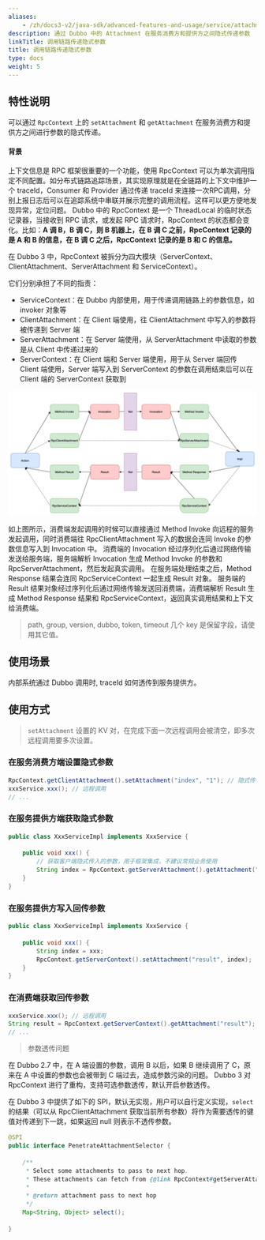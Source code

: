 ```yaml
---
aliases:
    - /zh/docs3-v2/java-sdk/advanced-features-and-usage/service/attachment/
description: 通过 Dubbo 中的 Attachment 在服务消费方和提供方之间隐式传递参数
linkTitle: 调用链路传递隐式参数
title: 调用链路传递隐式参数
type: docs
weight: 5
---
```



## 特性说明

可以通过 `RpcContext` 上的 `setAttachment` 和 `getAttachment` 在服务消费方和提供方之间进行参数的隐式传递。

#### 背景

上下文信息是 RPC 框架很重要的一个功能，使用 RpcContext 可以为单次调用指定不同配置。如分布式链路追踪场景，其实现原理就是在全链路的上下文中维护一个 traceId，Consumer 和 Provider 通过传递 traceId 来连接一次RPC调用，分别上报日志后可以在追踪系统中串联并展示完整的调用流程。这样可以更方便地发现异常，定位问题。
Dubbo 中的 RpcContext 是一个 ThreadLocal 的临时状态记录器，当接收到 RPC 请求，或发起 RPC 请求时，RpcContext 的状态都会变化。比如：**A 调 B，B 调 C，则 B 机器上，在 B 调 C 之前，RpcContext 记录的是 A 和 B 的信息，在 B 调 C 之后，RpcContext 记录的是 B 和 C 的信息。**

在 Dubbo 3 中，RpcContext 被拆分为四大模块（ServerContext、ClientAttachment、ServerAttachment 和 ServiceContext）。

它们分别承担了不同的指责：
- ServiceContext：在 Dubbo 内部使用，用于传递调用链路上的参数信息，如 invoker 对象等
- ClientAttachment：在 Client 端使用，往 ClientAttachment 中写入的参数将被传递到 Server 端
- ServerAttachment：在 Server 端使用，从 ServerAttachment 中读取的参数是从 Client 中传递过来的
- ServerContext：在 Client 端和 Server 端使用，用于从 Server 端回传 Client 端使用，Server 端写入到 ServerContext 的参数在调用结束后可以在 Client 端的 ServerContext 获取到

![/imgs/v3/concepts/rpccontext.png](/imgs/v3/concepts/rpccontext.png)

如上图所示，消费端发起调用的时候可以直接通过 Method Invoke 向远程的服务发起调用，同时消费端往 RpcClientAttachment 写入的数据会连同 Invoke 的参数信息写入到 Invocation 中。
消费端的 Invocation 经过序列化后通过网络传输发送给服务端，服务端解析 Invocation 生成 Method Invoke 的参数和 RpcServerAttachment，然后发起真实调用。
在服务端处理结束之后，Method Response 结果会连同 RpcServiceContext 一起生成 Result 对象。
服务端的 Result 结果对象经过序列化后通过网络传输发送回消费端，消费端解析 Result 生成 Method Response 结果和 RpcServiceContext，返回真实调用结果和上下文给消费端。

> path, group, version, dubbo, token, timeout 几个 key 是保留字段，请使用其它值。

## 使用场景

内部系统通过 Dubbo 调用时, traceId 如何透传到服务提供方。

## 使用方式

> `setAttachment` 设置的 KV 对，在完成下面一次远程调用会被清空，即多次远程调用要多次设置。

### 在服务消费方端设置隐式参数

```java
RpcContext.getClientAttachment().setAttachment("index", "1"); // 隐式传参，后面的远程调用都会隐式将这些参数发送到服务器端，类似cookie，用于框架集成，不建议常规业务使用
xxxService.xxx(); // 远程调用
// ...
```

### 在服务提供方端获取隐式参数

```java
public class XxxServiceImpl implements XxxService {
 
    public void xxx() {
        // 获取客户端隐式传入的参数，用于框架集成，不建议常规业务使用
        String index = RpcContext.getServerAttachment().getAttachment("index");
    }
}
```

### 在服务提供方写入回传参数

```java
public class XxxServiceImpl implements XxxService {
 
    public void xxx() {
        String index = xxx;
        RpcContext.getServerContext().setAttachment("result", index);
    }
}
```

### 在消费端获取回传参数

```java
xxxService.xxx(); // 远程调用
String result = RpcContext.getServerContext().getAttachment("result");
// ...
```

> 参数透传问题

在 Dubbo 2.7 中，在 A 端设置的参数，调用 B 以后，如果 B 继续调用了 C，原来在 A 中设置的参数也会被带到 C 端过去，造成参数污染的问题。
Dubbo 3 对 RpcContext 进行了重构，支持可选参数透传，默认开启参数透传。

在 Dubbo 3 中提供了如下的 SPI，默认无实现，用户可以自行定义实现，`select` 的结果（可以从 RpcClientAttachment 获取当前所有参数）将作为需要透传的键值对传递到下一跳，如果返回 null 则表示不透传参数。

```java
@SPI
public interface PenetrateAttachmentSelector {

    /**
     * Select some attachments to pass to next hop.
     * These attachments can fetch from {@link RpcContext#getServerAttachment()} or user defined.
     *
     * @return attachment pass to next hop
     */
    Map<String, Object> select();

}
```